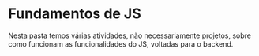 # Fundamentos de JS

Nesta pasta temos várias atividades, não necessariamente projetos, sobre como funcionam as funcionalidades do JS, voltadas para o backend.

